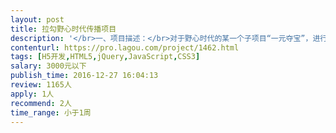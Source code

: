 ```yaml
---                
layout: post       
title: 拉勾野心时代传播项目           
description: '</br>一、项目描述：</br>对于野心时代的某一个子项目“一元夺宝”，进行一个H5的传播活动，保证活动得到大力的传播，我们会预先录制一段音频，然后做成一个类似于播放器的传播H5。</br></br>二、主要功能点：</br>保证H5的正常使用，在播放期间，可以跳过，去直接看详情，可以暂停、继续播放。</br></br>三、人员要求：</br>1、H5产品的开发经验；</br>2、精通HTML、CSS、JS等前端技术</br>3、良好的沟通能力和契约精神。</br>'     
contenturl: https://pro.lagou.com/project/1462.html      
tags: [H5开发,HTML5,jQuery,JavaScript,CSS3]            
salary: 3000元以下          
publish_time: 2016-12-27 16:04:13         
review: 1165人                   
apply: 1人                   
recommend: 2人                   
time_range: 小于1周              
---                 
```

